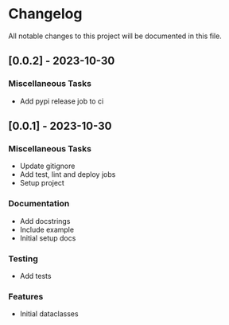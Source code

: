 # Changelog

All notable changes to this project will be documented in this file.

## [0.0.2] - 2023-10-30

### Miscellaneous Tasks

- Add pypi release job to ci

## [0.0.1] - 2023-10-30

### Miscellaneous Tasks

- Update gitignore
- Add test, lint and deploy jobs
- Setup project

### Documentation

- Add docstrings
- Include example
- Initial setup docs

### Testing

- Add tests

### Features

- Initial dataclasses

<!-- CEMS BV. -->
